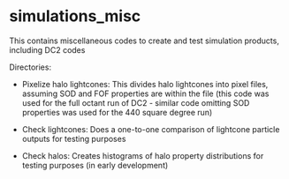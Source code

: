 # simulations_misc

This contains miscellaneous codes to create and test simulation products, including DC2 codes

Directories:

- Pixelize halo lightcones:
  This divides halo lightcones into pixel files, assuming SOD and FOF properties are within the file
  (this code was used for the full octant run of DC2 - similar code omitting SOD properties was used for the 440 square degree run)

- Check lightcones:
  Does a one-to-one comparison of lightcone particle outputs for testing purposes

- Check halos:
  Creates histograms of halo property distributions for testing purposes
  (in early development)

